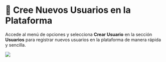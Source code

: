 # 👥 Cree Nuevos Usuarios en la Plataforma

Accede al menú de opciones y selecciona **Crear Usuario** en la sección **Usuarios** para registrar nuevos usuarios en la plataforma de manera rápida y sencilla.

<img src="https://josemaestreb.github.io/docs.bil_v2/_asset/04-%20Anuncios%2C%20gestión%20de%20usuarios%20y%20demás/027_crear_usuario.png" />  